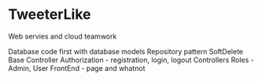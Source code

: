 # TweeterLike
Web servies and cloud teamwork

Database code first with database models
Repository pattern
SoftDelete
Base Controller
Authorization - registration, login, logout
Controllers
Roles - Admin, User
FrontEnd - page and whatnot
